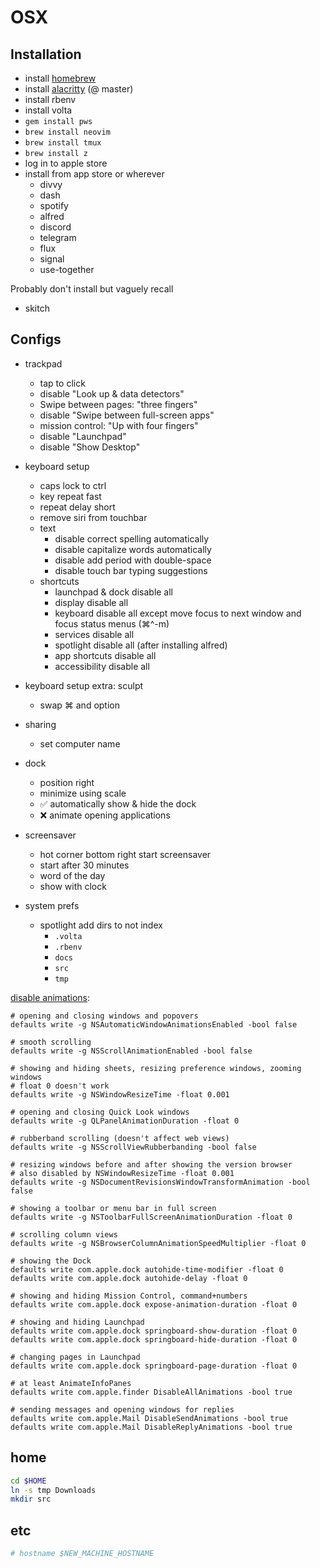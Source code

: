# OSX

## Installation

- install [homebrew][]
- install [alacritty][] (@ master)
- install rbenv
- install volta
- `gem install pws`
- `brew install neovim`
- `brew install tmux`
- `brew install z`
- log in to apple store
- install from app store or wherever
  - divvy
  - dash
  - spotify
  - alfred
  - discord
  - telegram
  - flux
  - signal
  - use-together

Probably don't install but vaguely recall
  - skitch

## Configs

- trackpad
  - tap to click
  - disable "Look up & data detectors"
  - Swipe between pages: "three fingers"
  - disable "Swipe between full-screen apps"
  - mission control: "Up with four fingers"
  - disable "Launchpad"
  - disable "Show Desktop"

- keyboard setup
  - caps lock to ctrl
  - key repeat fast
  - repeat delay short
  - remove siri from touchbar
  - text
    - disable correct spelling automatically
    - disable capitalize words automatically
    - disable add period with double-space
    - disable touch bar typing suggestions
  - shortcuts
    - launchpad & dock disable all
    - display disable all
    - keyboard disable all except move focus to next window and focus status menus (⌘^-m)
    - services disable all
    - spotlight disable all (after installing alfred)
    - app shortcuts disable all
    - accessibility disable all

- keyboard setup extra: sculpt
  - swap ⌘ and option

- sharing
  - set computer name

- dock
  - position right
  - minimize using scale
  - ✅ automatically show & hide the dock
  - ❌ animate opening applications

- screensaver
  - hot corner bottom right start screensaver
  - start after 30 minutes
  - word of the day
  - show with clock

- system prefs
  - spotlight add dirs to not index
    - `.volta`
    - `.rbenv`
    - `docs`
    - `src`
    - `tmp`

[disable animations][]:
```
# opening and closing windows and popovers
defaults write -g NSAutomaticWindowAnimationsEnabled -bool false

# smooth scrolling
defaults write -g NSScrollAnimationEnabled -bool false

# showing and hiding sheets, resizing preference windows, zooming windows
# float 0 doesn't work
defaults write -g NSWindowResizeTime -float 0.001

# opening and closing Quick Look windows
defaults write -g QLPanelAnimationDuration -float 0

# rubberband scrolling (doesn't affect web views)
defaults write -g NSScrollViewRubberbanding -bool false

# resizing windows before and after showing the version browser
# also disabled by NSWindowResizeTime -float 0.001
defaults write -g NSDocumentRevisionsWindowTransformAnimation -bool false

# showing a toolbar or menu bar in full screen
defaults write -g NSToolbarFullScreenAnimationDuration -float 0

# scrolling column views
defaults write -g NSBrowserColumnAnimationSpeedMultiplier -float 0

# showing the Dock
defaults write com.apple.dock autohide-time-modifier -float 0
defaults write com.apple.dock autohide-delay -float 0

# showing and hiding Mission Control, command+numbers
defaults write com.apple.dock expose-animation-duration -float 0

# showing and hiding Launchpad
defaults write com.apple.dock springboard-show-duration -float 0
defaults write com.apple.dock springboard-hide-duration -float 0

# changing pages in Launchpad
defaults write com.apple.dock springboard-page-duration -float 0

# at least AnimateInfoPanes
defaults write com.apple.finder DisableAllAnimations -bool true

# sending messages and opening windows for replies
defaults write com.apple.Mail DisableSendAnimations -bool true
defaults write com.apple.Mail DisableReplyAnimations -bool true
```

## home
```sh
cd $HOME
ln -s tmp Downloads
mkdir src
```

## etc

```sh
# hostname $NEW_MACHINE_HOSTNAME
```

[alacritty]: https://github.com/jwilm/alacritty/blob/master/INSTALL.md
[homebrew]: https://brew.sh/
[disable animations]: https://apple.stackexchange.com/questions/14001/how-to-turn-off-all-animations-on-os-x
